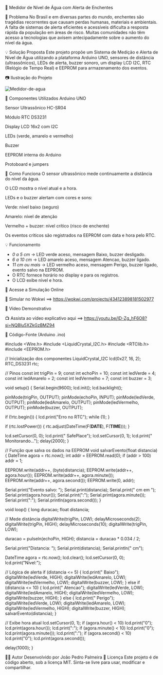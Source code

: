 
🌊 Medidor de Nível de Água com Alerta de Enchentes

🛑 Problema
No Brasil e em diversas partes do mundo, enchentes são tragédias recorrentes que causam perdas humanas, materiais e ambientais. A falta de sistemas de alerta eficientes e acessíveis dificulta a resposta rápida da população em áreas de risco. Muitas comunidades não têm acesso a tecnologias que avisem antecipadamente sobre o aumento do nível da água.

💡 Solução Proposta
Este projeto propõe um Sistema de Medição e Alerta de Nível de Água utilizando a plataforma Arduino UNO, sensores de distância (ultrassônicos), LEDs de alerta, buzzer sonoro, um display LCD I2C, RTC (Relógio de Tempo Real) e EEPROM para armazenamento dos eventos.

📷 Ilustração do Projeto

 ![Medidor-de-agua](https://github.com/user-attachments/assets/c2a6ca02-30f9-4946-89ed-dd341250371c)



🧰 Componentes Utilizados
Arduino UNO

Sensor Ultrassônico HC-SR04

Módulo RTC DS3231

Display LCD 16x2 com I2C

LEDs (verde, amarelo e vermelho)

Buzzer

EEPROM interna do Arduino

Protoboard e jumpers

🧭 Como Funciona
O sensor ultrassônico mede continuamente a distância do nível da água.

O LCD mostra o nível atual e a hora.

LEDs e o buzzer alertam com cores e sons:

Verde: nível baixo (seguro)

Amarelo: nível de atenção

Vermelho + buzzer: nível crítico (risco de enchente)

Os eventos críticos são registrados na EEPROM com data e hora pelo RTC.

💡 Funcionamento
- *0 a 5 cm* → LED verde aceso, mensagem Baixo, buzzer desligado.
- *6 a 10 cm* → LED amarelo aceso, mensagem Atencao, buzzer ligado.
- *11 cm ou mais* → LED vermelho aceso, mensagem Perigo, buzzer ligado, evento salvo na EEPROM.
- O RTC fornece horário no display e para os registros.
- O LCD exibe nível e hora.

 🔬 Acesse a Simulação Online


🔗 Simular no Wokwi ==> https://wokwi.com/projects/434123898181502977

🎥 Vídeo Demonstrativo 



📺 Assista ao vídeo explicativo aqui ==> https://youtu.be/ID-Zg_hF6O8?si=NQBlu5XZkGzBMZ94



🧾 Código-Fonte (Arduino .ino)

#include <Wire.h>
#include <LiquidCrystal_I2C.h>
#include <RTClib.h>
#include <EEPROM.h>

// Inicialização dos componentes
LiquidCrystal_I2C lcd(0x27, 16, 2);
RTC_DS3231 rtc;

// Pinos
const int trigPin = 9;
const int echoPin = 10;
const int ledVerde = 4;
const int ledAmarelo = 2;
const int ledVermelho = 7;
const int buzzer = 3;

void setup() {
  Serial.begin(9600);
  lcd.init();
  lcd.backlight();

  pinMode(trigPin, OUTPUT);
  pinMode(echoPin, INPUT);
  pinMode(ledVerde, OUTPUT);
  pinMode(ledAmarelo, OUTPUT);
  pinMode(ledVermelho, OUTPUT);
  pinMode(buzzer, OUTPUT);

  if (!rtc.begin()) {
    lcd.print("Erro no RTC");
    while (1);
  }

  if (rtc.lostPower()) {
    rtc.adjust(DateTime(F(__DATE__), F(__TIME__)));
  }

  lcd.setCursor(0, 0);
  lcd.print("  SafePlace");
  lcd.setCursor(0, 1);
  lcd.print(" Monitorando...");
  delay(2000);
}

// Função que salva os dados na EEPROM
void salvarEvento(float distancia) {
  DateTime agora = rtc.now();
  int addr = EEPROM.read(0);
  if (addr > 100) addr = 1;

  EEPROM.write(addr++, (byte)distancia);
  EEPROM.write(addr++, agora.hour());
  EEPROM.write(addr++, agora.minute());
  EEPROM.write(addr++, agora.second());
  EEPROM.write(0, addr);

  Serial.print("Evento salvo: ");
  Serial.print(distancia);
  Serial.print(" cm em ");
  Serial.print(agora.hour());
  Serial.print(":");
  Serial.print(agora.minute());
  Serial.print(":");
  Serial.println(agora.second());
}

void loop() {
  long duracao;
  float distancia;

  // Mede distância
  digitalWrite(trigPin, LOW);
  delayMicroseconds(2);
  digitalWrite(trigPin, HIGH);
  delayMicroseconds(10);
  digitalWrite(trigPin, LOW);

  duracao = pulseIn(echoPin, HIGH);
  distancia = duracao * 0.034 / 2;

  Serial.print("Distancia: ");
  Serial.print(distancia);
  Serial.println(" cm");

  DateTime agora = rtc.now();
  lcd.clear();
  lcd.setCursor(0, 0);
  lcd.print("Nivel:");

  // Lógica de alerta
  if (distancia <= 5) {
    lcd.print(" Baixo");
    digitalWrite(ledVerde, HIGH);
    digitalWrite(ledAmarelo, LOW);
    digitalWrite(ledVermelho, LOW);
    digitalWrite(buzzer, LOW);
  }
  else if (distancia <= 10) {
    lcd.print(" Atencao");
    digitalWrite(ledVerde, LOW);
    digitalWrite(ledAmarelo, HIGH);
    digitalWrite(ledVermelho, LOW);
    digitalWrite(buzzer, HIGH);
  }
  else {
    lcd.print(" Perigo");
    digitalWrite(ledVerde, LOW);
    digitalWrite(ledAmarelo, LOW);
    digitalWrite(ledVermelho, HIGH);
    digitalWrite(buzzer, HIGH);
    salvarEvento(distancia);
  }

  // Exibe hora atual
  lcd.setCursor(0, 1);
  if (agora.hour() < 10) lcd.print("0");
  lcd.print(agora.hour());
  lcd.print(":");
  if (agora.minute() < 10) lcd.print("0");
  lcd.print(agora.minute());
  lcd.print(":");
  if (agora.second() < 10) lcd.print("0");
  lcd.print(agora.second());

  delay(1000);
}

👨‍💻 Autor
Desenvolvido por João Pedro Palmeira
📜 Licença
Este projeto é de código aberto, sob a licença MIT. Sinta-se livre para usar, modificar e compartilhar.
